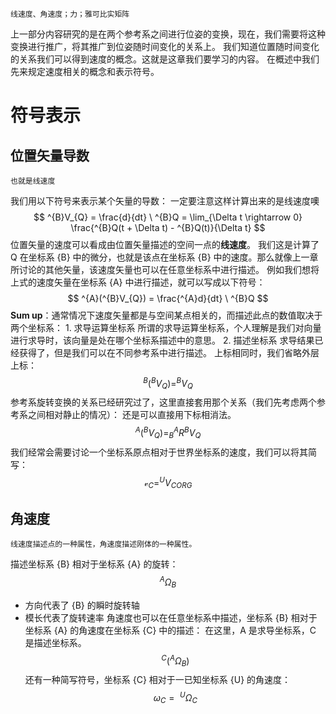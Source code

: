 	线速度、角速度；力；雅可比实矩阵
上一部分内容研究的是在两个参考系之间进行位姿的变换，现在，我们需要将这种变换进行推广，将其推广到位姿随时间变化的关系上。
我们知道位置随时间变化的关系我们可以得到速度的概念。这就是这章我们要学习的内容。
在概述中我们先来规定速度相关的概念和表示符号。
# 符号表示
## 位置矢量导数
	也就是线速度
我们用以下符号来表示某个矢量的导数：
	一定要注意这样计算出来的是线速度噢
$$
^{B}V_{Q} = \frac{d}{dt} \ ^{B}Q = \lim_{\Delta t \rightarrow 0} \frac{^{B}Q(t + \Delta t) - ^{B}Q(t)}{\Delta t}
$$
	位置矢量的速度可以看成由位置矢量描述的空间一点的**线速度**。
我们这是计算了 Q 在坐标系 {B} 中的微分，也就是该点在坐标系 {B} 中的速度。那么就像上一章所讨论的其他矢量，该速度矢量也可以在任意坐标系中进行描述。
例如我们想将上式的速度矢量在坐标系 {A} 中进行描述，就可以写成以下符号：
$$
^{A}(^{B}V_{Q}) = \frac{^{A}d}{dt} \ ^{B}Q
$$
**Sum up**：通常情况下速度矢量都是与空间某点相关的，而描述此点的数值取决于两个坐标系：
	1. 求导运算坐标系
		所谓的求导运算坐标系，个人理解是我们对向量进行求导时，该向量是处在哪个坐标系描述中的意思。
	2. 描述坐标系
		求导结果已经获得了，但是我们可以在不同参考系中进行描述。
上标相同时，我们省略外层上标：
$$
^{B}(^{B}V_{Q}) = ^{B}V_{Q}
$$
参考系旋转变换的关系已经研究过了，这里直接套用那个关系（我们先考虑两个参考系之间相对静止的情况）：
	还是可以直接用下标相消法。
$$
^{A}(^{B}V_{Q}) = ^{A}_{B}R^{B}V_{Q}
$$
我们经常会需要讨论一个坐标系原点相对于世界坐标系的速度，我们可以将其简写：
$$
\mathcal{v}_{C} = ^{U}V_{CORG}
$$
## 角速度
	线速度描述点的一种属性，角速度描述刚体的一种属性。
描述坐标系 {B} 相对于坐标系 {A} 的旋转：
$$
^{A}\Omega_{B}
$$
- 方向代表了 {B} 的瞬时旋转轴
- 模长代表了旋转速率
角速度也可以在任意坐标系中描述，坐标系 {B} 相对于坐标系 {A} 的角速度在坐标系 {C} 中的描述：
	在这里，A 是求导坐标系，C 是描述坐标系。
$$
^{C}(^{A}\Omega_{B})
$$
还有一种简写符号，坐标系 {C} 相对于一已知坐标系 {U} 的角速度：
$$
\omega_{C} = \ ^{U}\Omega_{C}
$$